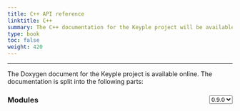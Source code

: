 ```yaml
---
title: C++ API reference
linktitle: C++
summary: The C++ documentation for the Keyple project will be available online.
type: book
toc: false
weight: 420
---
```


---

The Doxygen document for the Keyple project is available online. The documentation is split into the following parts:

<div>
	<select id="version_selection" style="float: right;" onchange="selectVersion()">
		<option>0.9.0</option>
	</select>
	<h3>Modules</h3>
</div>
<ul id="module_list"></ul>
<script src="select-api-version.js"></script>
